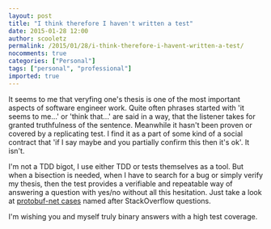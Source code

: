 ```yaml
---
layout: post
title: "I think therefore I haven't written a test"
date: 2015-01-28 12:00
author: scooletz
permalink: /2015/01/28/i-think-therefore-i-havent-written-a-test/
nocomments: true
categories: ["Personal"]
tags: ["personal", "professional"]
imported: true
---
```


It seems to me that veryfing one's thesis is one of the most important aspects of software engineer work. Quite often phrases started with 'it seems to me...' or 'think that...' are said in a way, that the listener takes for granted truthfulness of the sentence. Meanwhile it hasn't been proven or covered by a replicating test. I find it as a part of some kind of a social contract that 'if I say maybe and you partially confirm this then it's ok'. It isn't.

I'm not a TDD bigot, I use either TDD or tests themselves as a tool. But when a bisection is needed, when I have to search for a bug or simply verify my thesis, then the test provides a verifiable and repeatable way of answering a question with yes/no without all this hesitation. Just take a look at [protobuf-net cases](https://github.com/mgravell/protobuf-net/tree/master/SO11895998) named after StackOverflow questions.

I'm wishing you and myself truly binary answers with a high test coverage.
